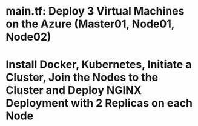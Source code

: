 # main.tf: Deploy 3 Virtual Machines on the Azure (Master01, Node01, Node02)
# Install Docker, Kubernetes, Initiate a Cluster, Join the Nodes to the Cluster and Deploy NGINX Deployment with 2 Replicas on each Node
